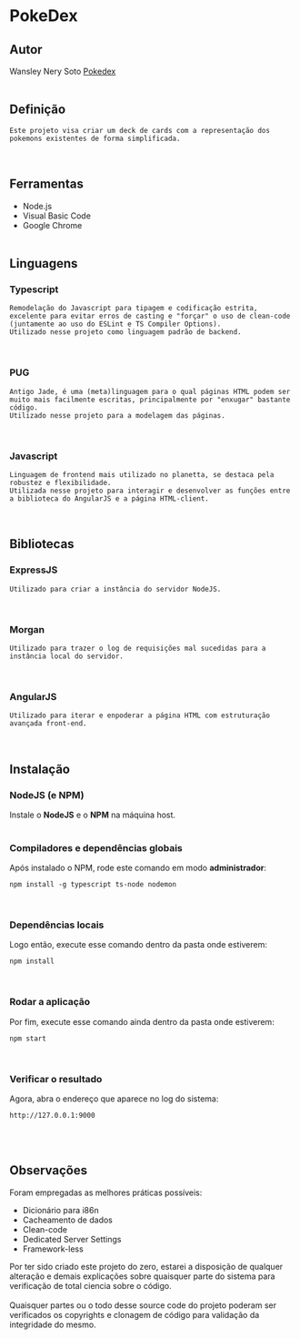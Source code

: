 # PokeDex
## Autor
Wansley Nery Soto [Pokedex](https://github.com/wansleynery/pokedex)
<br><br>

## Definição
    Este projeto visa criar um deck de cards com a representação dos pokemons existentes de forma simplificada.
<br>

## Ferramentas
- Node.js
- Visual Basic Code
- Google Chrome
<br><br>

## Linguagens
### Typescript
    Remodelação do Javascript para tipagem e codificação estrita, excelente para evitar erros de casting e "forçar" o uso de clean-code (juntamente ao uso do ESLint e TS Compiler Options).
    Utilizado nesse projeto como linguagem padrão de backend.
<br>

### PUG
    Antigo Jade, é uma (meta)linguagem para o qual páginas HTML podem ser muito mais facilmente escritas, principalmente por "enxugar" bastante código.
    Utilizado nesse projeto para a modelagem das páginas.
<br>

### Javascript
    Linguagem de frontend mais utilizado no planetta, se destaca pela robustez e flexibilidade.
    Utilizada nesse projeto para interagir e desenvolver as funções entre a biblioteca do AngularJS e a página HTML-client.
<br>

## Bibliotecas
### ExpressJS
    Utilizado para criar a instância do servidor NodeJS.
<br>

### Morgan
    Utilizado para trazer o log de requisições mal sucedidas para a instância local do servidor.
<br>

### AngularJS
    Utilizado para iterar e enpoderar a página HTML com estruturação avançada front-end.
<br>

## Instalação
### NodeJS (e NPM)
Instale o <b>NodeJS</b> e o <b>NPM</b> na máquina host.
<br><br>

### Compiladores e dependências globais
Após instalado o NPM, rode este comando em modo <b>administrador</b>:
```shell
npm install -g typescript ts-node nodemon
```
<br>

### Dependências locais
Logo então, execute esse comando dentro da pasta onde estiverem:
```shell
npm install
```
<br>

### Rodar a aplicação
Por fim, execute esse comando ainda dentro da pasta onde estiverem:
```shell
npm start
```
<br>

### Verificar o resultado
Agora, abra o endereço que aparece no log do sistema:
```
http://127.0.0.1:9000
```
<br><br>

## Observações
Foram empregadas as melhores práticas possíveis:
- Dicionário para i86n
- Cacheamento de dados
- Clean-code
- Dedicated Server Settings
- Framework-less

Por ter sido criado este projeto do zero, estarei a disposição de qualquer alteração e demais explicações sobre quaisquer parte do sistema para verificação de total ciencia sobre o código.
<br><br>
Quaisquer partes ou o todo desse source code do projeto poderam ser verificados os copyrights e clonagem de código para validação da integridade do mesmo.
